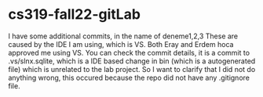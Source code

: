 # cs319-fall22-gitLab
I have some additional commits, in the name of deneme1,2,3
These are caused by the IDE I am using, which is VS. Both Eray and Erdem hoca approved me using VS.
You can check the commit details, it is a commit to .vs/slnx.sqlite, which is a IDE based change in bin (which is a autogenerated file) which is unrelated to the lab project.
So I want to clarify that I did not do anything wrong, this occured because the repo did not have any .gitignore file.
